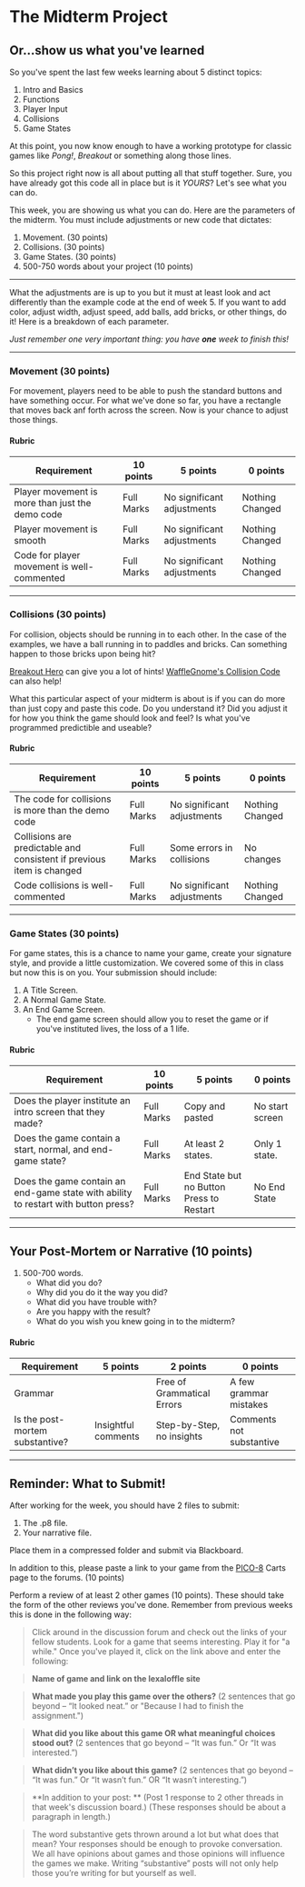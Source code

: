 # The Midterm Project 
## Or...show us what you've learned

So you've spent the last few weeks learning about 5 distinct topics: 
1. Intro and Basics
1. Functions 
1. Player Input
1. Collisions
1. Game States

At this point, you now know enough to have a working prototype for classic games like *Pong!*, *Breakout* or something along those lines. 

So this project right now is all about putting all that stuff together. Sure, you have already got this code all 
in place but is it *YOURS*? Let's see what you can do. 

This week, you are showing us what you can do. Here are the parameters of the midterm. You must include adjustments or new code that dictates:  
1. Movement. (30 points)
1. Collisions. (30 points)
1. Game States. (30 points)
1. 500-750 words about your project (10 points)

___

What the adjustments are is up to you but it must at least look and act differently than the example code at the end of week 5. If you want to add color, adjust width, adjust speed, add balls, add bricks, or other things, do it! Here is a breakdown of each parameter. 

*Just remember one very important thing: you have **one** week to finish this!*
___

### Movement (30 points)
For movement, players need to be able to push the standard buttons and have something occur. For what we've done so far, you have a rectangle that moves back anf forth across the screen. Now is your chance to adjust those things. 

#### Rubric

| Requirement                                     	| 10 points  	| 5 points                   	| 0 points        	|
|-------------------------------------------------	|------------	|----------------------------	|-----------------	|
| Player movement is more than just the demo code 	| Full Marks 	| No significant adjustments 	| Nothing Changed 	|
| Player movement is smooth                       	| Full Marks 	| No significant adjustments 	| Nothing Changed 	|
| Code for player movement is well-commented      	| Full Marks 	| No significant adjustments 	| Nothing Changed 	|

--- 
### Collisions (30 points)
For collision, objects should be running in to each other. In the case of the examples, we have a ball running in to paddles and bricks. Can something happen to those bricks upon being hit? 

[Breakout Hero](https://www.youtube.com/watch?v=-dElgcbsHdA) can give you a lot of hints!
[WaffleGnome's Collision Code](https://github.com/WaffleGnome/kescoe-collision) can also help!

What this particular aspect of your midterm is about is if you can do more than just copy and paste this code. Do you understand it? Did you adjust it for how you think the game should look and feel? Is what you've programmed predictible and useable?

#### Rubric

| Requirement                                     	| 10 points  	| 5 points                   	| 0 points        	|
|-------------------------------------------------	|------------	|----------------------------	|-----------------	|
| The code for collisions is more than the demo code 	| Full Marks 	| No significant adjustments 	| Nothing Changed 	|
| Collisions are predictable and consistent if previous item is changed                       	| Full Marks 	| Some errors in collisions 	| No changes 	|
| Code collisions is well-commented      	| Full Marks 	| No significant adjustments 	| Nothing Changed 	|

---
### Game States (30 points)
For game states, this is a chance to name your game, create your signature style, and provide a little customization. We covered some of this in class but now this is on you. Your submission should include: 

1. A Title Screen.
1. A Normal Game State.
1. An End Game Screen.
	* The end game screen should allow you to reset the game or if you've instituted lives, the loss of a 1 life.

#### Rubric

| Requirement                                     	| 10 points  	| 5 points                   	| 0 points        	|
|-------------------------------------------------	|------------	|----------------------------	|-----------------	|
| Does the player institute an intro screen that they made? 	| Full Marks 	| Copy and pasted 	| No start screen 	|
| Does the game contain a start, normal, and end-game state?                       	| Full Marks 	| At least 2 states. 	| Only 1 state. 	|
| Does the game contain an end-game state with ability to restart with button press? | Full Marks 	| End State but no Button Press to Restart 	| No End State 	|

---
## Your Post-Mortem or Narrative (10 points)
1. 500-700 words.
	* What did you do?
	* Why did you do it the way you did?
	* What did you have trouble with?
	* Are you happy with the result?
	* What do you wish you knew going in to the midterm?
	
#### Rubric

| Requirement                                     	| 5 points 	| 2 points                   	| 0 points        	|
|-------------------------------------------------	|------------	|----------------------------	|-----------------	|
| Grammar 	|| Free of Grammatical Errors 	| A few grammar mistakes 	| Significant number of errors 	|
| Is the post-mortem substantive?          	| Insightful comments 	| Step-by-Step, no insights 	| Comments not substantive 	|


---
## Reminder: What to Submit!

After working for the week, you should have 2 files to submit: 
1. The .p8 file.
2. Your narrative file.

Place them in a compressed folder and submit via Blackboard.

In addition to this, please paste a link to your game from the [PICO-8](https://www.lexaloffle.com/bbs/?cat=7&sub=2) Carts page to the forums. (10 points)

Perform a review of at least 2 other games (10 points). These should take the form of the other reviews you've done. Remember from previous weeks this is done in the following way: 

>Click around in the discussion forum and check out the links of your fellow students. Look for a game that seems interesting. Play it for "a while." Once you've played it, click on the link above and enter the following: 

>**Name of game and link on the lexaloffle site**

>**What made you play this game over the others?**
>(2 sentences that go beyond – “It looked neat.” or "Because I had to finish the assignment.")

>**What did you like about this game OR what meaningful choices stood out?**
(2 sentences that go beyond – “It was fun.” Or “It was interested.”)

>**What didn’t you like about this game?**
>(2 sentences that go beyond – “It was fun.” Or “It wasn’t fun.” OR “It wasn’t interesting.”)

>**In addition to your post: **
>(Post 1 response to 2 other threads in that week's discussion board.)
(These responses should be about a paragraph in length.)

>The word substantive gets thrown around a lot but what does that mean? Your responses should be enough to provoke conversation. We all have opinions about games and those opinions will influence the games we make. Writing “substantive” posts will not only help those you’re writing for but yourself as well.


